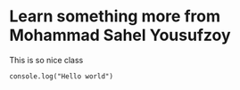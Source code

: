 # Learn something more from Mohammad Sahel Yousufzoy

This is so nice class

```javacript
console.log("Hello world")
```
